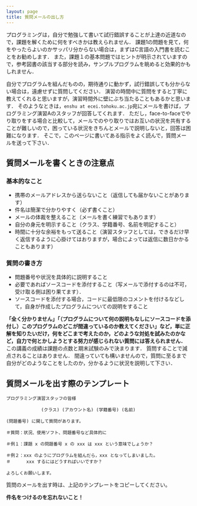 ```yaml
---
layout: page
title: 質問メールの出し方
---
```


プログラミングは，自分で勉強して書いて試行錯誤することが上達の近道なので，課題を解くために何をすべきかは教えられません．
課題1の問題を見て，何をやったらよいのかサッパリ分からない場合は，まずはC言語の入門書を読むことをお勧めします．
また，課題１の基本問題ではヒントが明示されていますので，参考図書の該当する部分を読み，サンプルプログラムを眺めると効果的かもしれません．

自分でプログラムを組んだものの，期待通りに動かず，試行錯誤しても分からない場合は，遠慮せずに質問してください．
演習の時間中に質問をすると丁寧に教えてくれると思いますが，演習時間外に壁にぶち当たることもあるかと思います．
そのようなときは，`enshu at ecei.tohoku.ac.jp`宛にメールを書けば，プログラミング演習Aのスタッフが回答してくれます．
ただし，face-to-faceでやり取りをする場合と比較して，メールでのやり取りではお互いの状況を共有することが難しいので，困っている状況をきちんとメールで説明しないと，回答は困難になります．
そこで，このページに書いてある指示をよく読んで，質問メールを送って下さい．

## 質問メールを書くときの注意点

### 基本的なこと
* 携帯のメールアドレスから送らないこと（返信しても届かないことがあります）
* 件名は簡潔で分かりやすく（必ず書くこと）
* メールの体裁を整えること（メールを書く練習でもあります）
* 自分の身元を明示すること（クラス、学籍番号、名前を明記すること）
* 時間に十分な余裕をもって送ること（演習スタッフとしては，できるだけ早く返信するように心掛けてはおりますが，場合によっては返信に数日かかることもあります）

### 質問の書き方
* 問題番号や状況を具体的に説明すること
* 必要であればソースコードを添付すること（写メールで添付するのは不可，受け取る側は困り果てます）．
* ソースコードを添付する場合，コードに最低限のコメントを付けるなどして，自身が作成したプログラムについての説明をすること

**「全く分かりません」「（プログラムについて何の説明もなしにソースコードを添付し）このプログラムのどこが間違っているのか教えてください」など，単に正解を知りたいだけ，何をどこまで考えたのか，どのような対処を試みたのかなど，自力で何とかしようとする努力が感じられない質問には答えられません．**
この講義の成績は課題の点数と期末試験のみで決まります．
質問することで減点されることはありません．
間違っていても構いませんので，質問に至るまで自分がどのようなことをしたのか，分かるように状況を説明して下さい．

## 質問メールを出す際のテンプレート

```
プログラミング演習スタッフの皆様

　　　　　　　　(クラス) (アカウント名) (学籍番号) (名前)

(問題番号) に関して質問があります。

＃質問：状況、使用ソフト、問題番号など具体的に

＃例１：課題 x の問題番号 x の xxx は xxx という意味でしょうか？

＃例２：xxx のようにプログラムを組んだら，xxx となってしまいました。
＃      xxx するにはどうすればいいですか？

よろしくお願いします。
```

質問のメールを出す時は、上記のテンプレートをコピーしてください。

**件名をつけるのを忘れないこと！**
